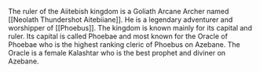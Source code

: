 The ruler of the Aiitebish kingdom is a Goliath Arcane Archer named [[Neolath Thundershot Aitebiiane]]. He is a legendary adventurer and worshipper of [[Phoebus]]. The kingdom is known mainly for its capital and ruler. Its capital is called Phoebae and most known for the Oracle of Phoebae who is the highest ranking cleric of Phoebus on Azebane. The Oracle is a female Kalashtar who is the best prophet and diviner on Azebane.